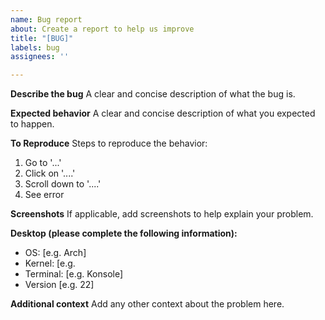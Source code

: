 ```yaml
---
name: Bug report
about: Create a report to help us improve
title: "[BUG]"
labels: bug
assignees: ''

---
```


**Describe the bug**
A clear and concise description of what the bug is. 

**Expected behavior**
A clear and concise description of what you expected to happen.

**To Reproduce**
Steps to reproduce the behavior:
1. Go to '...'
2. Click on '....'
3. Scroll down to '....'
4. See error

**Screenshots**
If applicable, add screenshots to help explain your problem.

**Desktop (please complete the following information):**
 - OS: [e.g. Arch]
 - Kernel: [e.g. 
 - Terminal: [e.g. Konsole]
 - Version [e.g. 22]


**Additional context**
Add any other context about the problem here.
